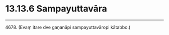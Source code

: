 

# 13.13.6 Sampayuttavāra




---

4678\. (Evaṃ itare dve gaṇanāpi sampayuttavāropi kātabbo.)





